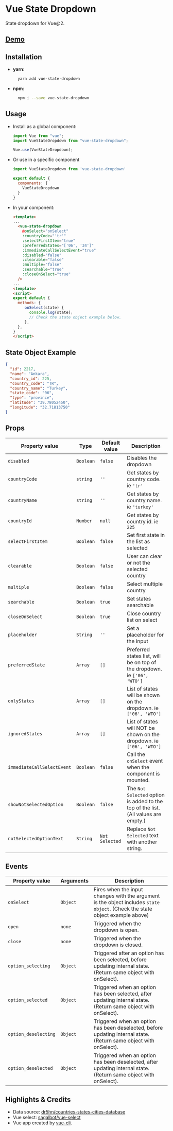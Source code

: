 
# Vue State Dropdown

State dropdown for Vue@2.

## [Demo](https://vue-state-dropdown.pages.dev/)
## Installation

- **yarn**:
  ```bash
    yarn add vue-state-dropdown
  ```
- **npm**:
  ```bash
    npm i --save vue-state-dropdown
  ```

## Usage

- Install as a global component:

  ```js
  import Vue from "vue";
  import VueStateDropdown from "vue-state-dropdown";

  Vue.use(VueStateDropdown);
  ```
- Or use in a specific component

  ```js
  import VueStateDropdown from 'vue-state-dropdown'

  export default {
    components: {
      VueStateDropdown
    }
  }
  ```

- In your component:

  ```html
  <template>
  ...
    <vue-state-dropdown
      @onSelect="onSelect"
      :countryCode="'tr'"
      :selectFirstItem="true"
      :preferredStates="['06', '34']"
      :immediateCallSelectEvent="true"
      :disabled="false"
      :clearable="false"
      :multiple="false"
      :searchable="true"
      :closeOnSelect="true"
    />
  ...
  <template>
  <script>
  export default {
    methods: {
       onSelect(state) {
         console.log(state);
         // Check the state object example below.
       },
    },
  }
  </script>
  ```
## State Object Example
```json
{
  "id": 2217,
  "name": "Ankara",
  "country_id": 225,
  "country_code": "TR",
  "country_name": "Turkey",
  "state_code": "06",
  "type": "province",
  "latitude": "39.78052450",
  "longitude": "32.71813750"
}
```
## Props

| Property value             | Type      | Default value  | Description                                                                             |
| -------------------------- | --------- | ---------------| --------------------------------------------------------------------------------------- |
| `disabled`                 | `Boolean` | `false`        | Disables the dropdown                                                                   |
| `countryCode`              | `string`  | `''`           | Get states by country code. ie `'tr'`                                                   |
| `countryName`              | `string`  | `''`           | Get states by country name. ie `'turkey'`                                               |
| `countryId`                | `Number`  | `null`         | Get states by country id. ie `225`                                                    |
| `selectFirstItem`          | `Boolean` | `false`        | Set first state in the list as selected                                                 |
| `clearable`                | `Boolean` | `false`        | User can clear or not the selected country                                              |
| `multiple`                 | `Boolean` | `false`        | Select multiple country                                                                 |
| `searchable`               | `Boolean` | `true`         | Set states searchable                                                                   |
| `closeOnSelect`            | `Boolean` | `true`         | Close country list on select                                                            |
| `placeholder`              | `String`  | `''`           | Set a placeholder for the input                                                         |
| `preferredState`           | `Array`   | `[]`           | Preferred states list, will be on top of the dropdown. ie `['06', 'WTO']`               |
| `onlyStates`               | `Array`   | `[]`           | List of states will be shown on the dropdown. ie `['06', 'WTO']`                        |
| `ignoredStates`            | `Array`   | `[]`           | List of states will NOT be shown on the dropdown. ie `['06', 'WTO']`                    |
| `immediateCallSelectEvent` | `Boolean` | `false`        | Call the `onSelect` event when the component is mounted.                                |
| `showNotSelectedOption`    | `Boolean` | `false`        | The `Not Selected` option is added to the top of the list. (All values are empty.)      |
| `notSelectedOptionText`    | `String`  | `Not Selected` | Replace `Not Selected` text with another string.                                        |


## Events

| Property value      | Arguments | Description                                                                                                                      |
| ------------------- | --------- | -------------------------------------------------------------------------------------------------------------------------------- |
| `onSelect`          | `Object`  | Fires when the input changes with the argument is the object includes `state object`. (Check the state object example above)     |
| `open`              | `none`    | Triggered when the dropdown is open.                                                                                             |
| `close`             | `none`    | Triggered when the dropdown is closed.                                                                                           |
| `option_selecting`  | `Object`  | Triggered after an option has been selected, before updating internal state. (Return same object with onSelect).                 |
| `option_selected`   | `Object`  | Triggered when an option has been selected, after updating internal state. (Return same object with onSelect).                   |
| `option_deselecting`| `Object`  | Triggered when an option has been deselected, before updating internal state. (Return same object with onSelect).                |
| `option_deselected` | `Object`  | Triggered when an option has been deselected, after updating internal state. (Return same object with onSelect).                 |

## Highlights & Credits

- Data source: [dr5hn/countries-states-cities-database](https://github.com/dr5hn/countries-states-cities-database)
- Vue select: [sagalbot/vue-select](https://github.com/sagalbot/vue-select)
- Vue app created by [vue-cli](https://github.com/vuejs/vue-cli).

